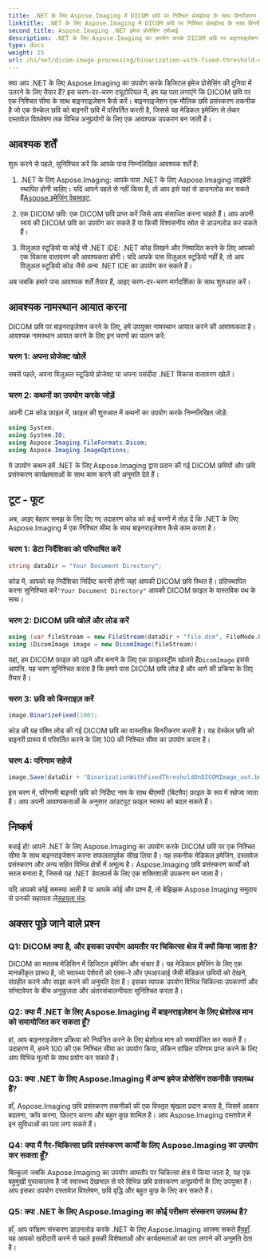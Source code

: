 ```yaml
---
title: .NET के लिए Aspose.Imaging में DICOM छवि पर निश्चित थ्रेसहोल्ड के साथ बिनरीकरण
linktitle: .NET के लिए Aspose.Imaging में DICOM छवि पर निश्चित थ्रेसहोल्ड के साथ बिनरीकरण
second_title: Aspose.Imaging .NET इमेज प्रोसेसिंग एपीआई
description: .NET के लिए Aspose.Imaging का उपयोग करके DICOM छवि पर बाइनराइज़ेशन करना सीखें। कोड उदाहरणों के साथ चरण-दर-चरण मार्गदर्शिका।
type: docs
weight: 15
url: /hi/net/dicom-image-processing/binarization-with-fixed-threshold-on-dicom-image/
---
```

क्या आप .NET के लिए Aspose.Imaging का उपयोग करके डिजिटल इमेज प्रोसेसिंग की दुनिया में उतरने के लिए तैयार हैं? इस चरण-दर-चरण ट्यूटोरियल में, हम यह पता लगाएंगे कि DICOM छवि पर एक निश्चित सीमा के साथ बाइनराइज़ेशन कैसे करें। बाइनराइजेशन एक मौलिक छवि प्रसंस्करण तकनीक है जो एक ग्रेस्केल छवि को बाइनरी छवि में परिवर्तित करती है, जिससे यह मेडिकल इमेजिंग से लेकर दस्तावेज़ विश्लेषण तक विभिन्न अनुप्रयोगों के लिए एक आवश्यक उपकरण बन जाती है।

## आवश्यक शर्तें

शुरू करने से पहले, सुनिश्चित करें कि आपके पास निम्नलिखित आवश्यक शर्तें हैं:

1.  .NET के लिए Aspose.Imaging: आपके पास .NET के लिए Aspose.Imaging लाइब्रेरी स्थापित होनी चाहिए। यदि आपने पहले से नहीं किया है, तो आप इसे यहां से डाउनलोड कर सकते हैं[Aspose.इमेजिंग वेबसाइट](https://releases.aspose.com/imaging/net/).

2. एक DICOM छवि: एक DICOM छवि प्राप्त करें जिसे आप संसाधित करना चाहते हैं। आप अपनी स्वयं की DICOM छवि का उपयोग कर सकते हैं या किसी विश्वसनीय स्रोत से डाउनलोड कर सकते हैं।

3. विज़ुअल स्टूडियो या कोई भी .NET IDE: .NET कोड लिखने और निष्पादित करने के लिए आपको एक विकास वातावरण की आवश्यकता होगी। यदि आपके पास विज़ुअल स्टूडियो नहीं है, तो आप विज़ुअल स्टूडियो कोड जैसे अन्य .NET IDE का उपयोग कर सकते हैं।

अब जबकि हमारे पास आवश्यक शर्तें तैयार हैं, आइए चरण-दर-चरण मार्गदर्शिका के साथ शुरुआत करें।

## आवश्यक नामस्थान आयात करना

DICOM छवि पर बाइनराइज़ेशन करने के लिए, हमें उपयुक्त नामस्थान आयात करने की आवश्यकता है। आवश्यक नामस्थान आयात करने के लिए इन चरणों का पालन करें:

### चरण 1: अपना प्रोजेक्ट खोलें

सबसे पहले, अपना विज़ुअल स्टूडियो प्रोजेक्ट या अपना पसंदीदा .NET विकास वातावरण खोलें।

### चरण 2: कथनों का उपयोग करके जोड़ें

अपनी C# कोड फ़ाइल में, फ़ाइल की शुरुआत में कथनों का उपयोग करके निम्नलिखित जोड़ें:

```csharp
using System;
using System.IO;
using Aspose.Imaging.FileFormats.Dicom;
using Aspose.Imaging.ImageOptions;
```

ये उपयोग कथन हमें .NET के लिए Aspose.Imaging द्वारा प्रदान की गई DICOM छवियों और छवि प्रसंस्करण कार्यक्षमताओं के साथ काम करने की अनुमति देते हैं।

## टूट - फूट

अब, आइए बेहतर समझ के लिए दिए गए उदाहरण कोड को कई चरणों में तोड़ दें कि .NET के लिए Aspose.Imaging में एक निश्चित सीमा के साथ बाइनराइजेशन कैसे काम करता है।

### चरण 1: डेटा निर्देशिका को परिभाषित करें

```csharp
string dataDir = "Your Document Directory";
```

 कोड में, आपको वह निर्देशिका निर्दिष्ट करनी होगी जहां आपकी DICOM छवि स्थित है। प्रतिस्थापित करना सुनिश्चित करें`"Your Document Directory"` आपकी DICOM फ़ाइल के वास्तविक पथ के साथ।

### चरण 2: DICOM छवि खोलें और लोड करें

```csharp
using (var fileStream = new FileStream(dataDir + "file.dcm", FileMode.Open, FileAccess.Read))
using (DicomImage image = new DicomImage(fileStream))
```

 यहां, हम DICOM फ़ाइल को पढ़ने और बनाने के लिए एक फ़ाइलस्ट्रीम खोलते हैं`DicomImage` इससे आपत्ति. यह चरण सुनिश्चित करता है कि हमारे पास DICOM छवि लोड है और आगे की प्रक्रिया के लिए तैयार है।

### चरण 3: छवि को बिनराइज़ करें

```csharp
image.BinarizeFixed(100);
```

कोड की यह पंक्ति लोड की गई DICOM छवि का वास्तविक बिनरीकरण करती है। यह ग्रेस्केल छवि को बाइनरी प्रारूप में परिवर्तित करने के लिए 100 की निश्चित सीमा का उपयोग करता है।

### चरण 4: परिणाम सहेजें

```csharp
image.Save(dataDir + "BinarizationWithFixedThresholdOnDICOMImage_out.bmp", new BmpOptions());
```

इस चरण में, परिणामी बाइनरी छवि को निर्दिष्ट नाम के साथ बीएमपी (बिटमैप) फ़ाइल के रूप में सहेजा जाता है। आप अपनी आवश्यकताओं के अनुसार आउटपुट फ़ाइल स्वरूप को बदल सकते हैं।

## निष्कर्ष

बधाई हो! आपने .NET के लिए Aspose.Imaging का उपयोग करके DICOM छवि पर एक निश्चित सीमा के साथ बाइनराइजेशन करना सफलतापूर्वक सीख लिया है। यह तकनीक मेडिकल इमेजिंग, दस्तावेज़ प्रसंस्करण और अन्य सहित विभिन्न क्षेत्रों में अमूल्य है। Aspose.Imaging छवि प्रसंस्करण कार्यों को सरल बनाता है, जिससे यह .NET डेवलपर्स के लिए एक शक्तिशाली उपकरण बन जाता है।

यदि आपको कोई समस्या आती है या आपके कोई और प्रश्न हैं, तो बेझिझक Aspose.Imaging समुदाय से उनकी सहायता लें[सहयता मंच](https://forum.aspose.com/).

## अक्सर पूछे जाने वाले प्रश्न

### Q1: DICOM क्या है, और इसका उपयोग आमतौर पर चिकित्सा क्षेत्र में क्यों किया जाता है?

DICOM का मतलब मेडिसिन में डिजिटल इमेजिंग और संचार है। यह मेडिकल इमेजिंग के लिए एक मानकीकृत प्रारूप है, जो स्वास्थ्य पेशेवरों को एक्स-रे और एमआरआई जैसी मेडिकल छवियों को देखने, संग्रहीत करने और साझा करने की अनुमति देता है। इसका व्यापक उपयोग विभिन्न चिकित्सा उपकरणों और सॉफ्टवेयर के बीच अनुकूलता और अंतरसंचालनीयता सुनिश्चित करता है।

### Q2: क्या मैं .NET के लिए Aspose.Imaging में बाइनराइज़ेशन के लिए थ्रेशोल्ड मान को समायोजित कर सकता हूँ?

हां, आप बाइनराइजेशन प्रक्रिया को नियंत्रित करने के लिए थ्रेशोल्ड मान को समायोजित कर सकते हैं। उदाहरण में, हमने 100 की एक निश्चित सीमा का उपयोग किया, लेकिन वांछित परिणाम प्राप्त करने के लिए आप विभिन्न मूल्यों के साथ प्रयोग कर सकते हैं।

### Q3: क्या .NET के लिए Aspose.Imaging में अन्य इमेज प्रोसेसिंग तकनीकें उपलब्ध हैं?

हाँ, Aspose.Imaging छवि प्रसंस्करण तकनीकों की एक विस्तृत श्रृंखला प्रदान करता है, जिसमें आकार बदलना, क्रॉप करना, फ़िल्टर करना और बहुत कुछ शामिल है। आप Aspose.Imaging दस्तावेज़ में इन सुविधाओं का पता लगा सकते हैं।

### Q4: क्या मैं गैर-चिकित्सा छवि प्रसंस्करण कार्यों के लिए Aspose.Imaging का उपयोग कर सकता हूँ?

बिल्कुल! जबकि Aspose.Imaging का उपयोग आमतौर पर चिकित्सा क्षेत्र में किया जाता है, यह एक बहुमुखी पुस्तकालय है जो स्वास्थ्य देखभाल से परे विभिन्न छवि प्रसंस्करण अनुप्रयोगों के लिए उपयुक्त है। आप इसका उपयोग दस्तावेज़ विश्लेषण, छवि वृद्धि और बहुत कुछ के लिए कर सकते हैं।

### Q5: क्या .NET के लिए Aspose.Imaging का कोई परीक्षण संस्करण उपलब्ध है?

 हाँ, आप परीक्षण संस्करण डाउनलोड करके .NET के लिए Aspose.Imaging आज़मा सकते हैं[यहाँ](https://releases.aspose.com/). यह आपको खरीदारी करने से पहले इसकी विशेषताओं और कार्यक्षमताओं का पता लगाने की अनुमति देता है।
